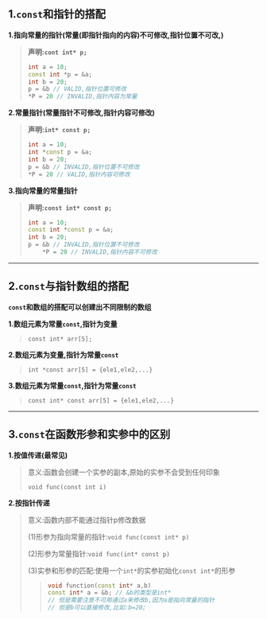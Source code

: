 ## 1.`const`和指针的搭配

**1.指向常量的指针(常量(即指针指向的内容)不可修改,指针位置不可改,)**

>   **声明:`cont int* p;`**
>
>   ```cpp
>   int a = 10;
>   const int *p = &a;
>   int b = 20;
>   p = &b // VALID,指针位置可修改
>   *P = 20 // INVALID,指针内容为常量
>   ```

**2.常量指针(常量指针不可修改,指针内容可修改)**

>   **声明:`int* const p;`**
>
>   ```cpp
>   int a = 10;
>   int *const p = &a;
>   int b = 20;
>   p = &b // INVALID,指针位置不可修改
>   *P = 20 // VALID,指针内容可修改
>   ```

**3.指向常量的常量指针**

>   **声明:`const int* const p;`**
>
>   ```cpp
>   int a = 10;
>   const int *const p = &a;
>   int b = 20;
>   p = &b // INVALID,指针位置不可修改
>       *P = 20 // INVALID,指针内容不可修改
>   ```

****

## 2.`const`与指针数组的搭配

**`const`和数组的搭配可以创建出不同限制的数组**

**1.数组元素为常量`const`,指针为变量**

>   `const int* arr[5];`

**2.数组元素为变量,指针为常量`const`**

>   `int *const arr[5] = {ele1,ele2,...}`

**3.数组元素为常量`const`,指针为常量`const`**

>   `const int* const arr[5] = {ele1,ele2,...}`

****

## 3.`const`在函数形参和实参中的区别

**1.按值传递(最常见)**

>   意义:函数会创建一个实参的副本,原始的实参不会受到任何印象
>
>   `void func(const int i)`

**2.按指针传递**

>   意义:函数内部不能通过指针p修改数据
>
>   (1)形参为指向常量的指针:`void func(const int* p)`
>
>   (2)形参为常量指针:`void func(int* const p)`
>
>   (3)实参和形参的匹配:使用一个`int*`的实参初始化`const int*`的形参
>
>   >   ```cpp
>   >   void function(const int* a,b)
>   >   const int* a = &b; // &b的类型是int*
>   >   // 但是需要注意不可用通过a来修改b,因为a是指向常量的指针
>   >   // 但是b可以直接修改,比如:b=20;
>   >   ```

